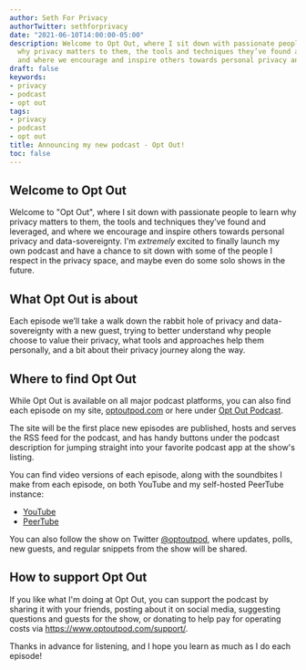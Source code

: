 ```yaml
---
author: Seth For Privacy
authorTwitter: sethforprivacy
date: "2021-06-10T14:00:00-05:00"
description: Welcome to Opt Out, where I sit down with passionate people to learn
  why privacy matters to them, the tools and techniques they’ve found and leveraged,
  and where we encourage and inspire others towards personal privacy and data-sovereignty.
draft: false
keywords:
- privacy
- podcast
- opt out
tags:
- privacy
- podcast
- opt out
title: Announcing my new podcast - Opt Out!
toc: false
---
```


## Welcome to Opt Out

Welcome to "Opt Out", where I sit down with passionate people to learn why privacy matters to them, the tools and techniques they’ve found and leveraged, and where we encourage and inspire others towards personal privacy and data-sovereignty. I'm *extremely* excited to finally launch my own podcast and have a chance to sit down with some of the people I respect in the privacy space, and maybe even do some solo shows in the future.

## What Opt Out is about

Each episode we’ll take a walk down the rabbit hole of privacy and data-sovereignty with a new guest, trying to better understand why people choose to value their privacy, what tools and approaches help them personally, and a bit about their privacy journey along the way.

## Where to find Opt Out

While Opt Out is available on all major podcast platforms, you can also find each episode on my site, [optoutpod.com](https://www.optoutpod.com/) or here under [Opt Out Podcast](https://blog.sethforprivacy.com/episodes/).

The site will be the first place new episodes are published, hosts and serves the RSS feed for the podcast, and has handy buttons under the podcast description for jumping straight into your favorite podcast app at the show's listing.

You can find video versions of each episode, along with the soundbites I make from each episode, on both YouTube and my self-hosted PeerTube instance:

- [YouTube](https://www.youtube.com/c/OptOutPodcast)
- [PeerTube](https://videos.optoutpod.com)

You can also follow the show on Twitter [@optoutpod](https://twitter.com/optoutpod), where updates, polls, new guests, and regular snippets from the show will be shared.

## How to support Opt Out

If you like what I'm doing at Opt Out, you can support the podcast by sharing it with your friends, posting about it on social media, suggesting questions and guests for the show, or donating to help pay for operating costs via <https://www.optoutpod.com/support/>.

Thanks in advance for listening, and I hope you learn as much as I do each episode!
